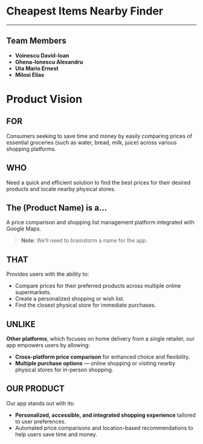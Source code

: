 # **Cheapest Items Nearby Finder**

---

## **Team Members**

- **Voinescu David-Ioan**
- **Ghena-Ionescu Alexandru**
- **Uta Mario Ernest**
- **Milosi Elias**

# Product Vision

## FOR
Consumers seeking to save time and money by easily comparing prices of essential groceries (such as water, bread, milk, juice) across various shopping platforms.

## WHO
Need a quick and efficient solution to find the best prices for their desired products and locate nearby physical stores.

## The **(Product Name)** is a...
A price comparison and shopping list management platform integrated with Google Maps.

> **Note**: We’ll need to brainstorm a name for the app.

## THAT
Provides users with the ability to:
- Compare prices for their preferred products across multiple online supermarkets.
- Create a personalized shopping or wish list.
- Find the closest physical store for immediate purchases.

## UNLIKE
**Other platforms**, which focuses on home delivery from a single retailer, our app empowers users by allowing:
- **Cross-platform price comparison** for enhanced choice and flexibility.
- **Multiple purchase options** — online shopping or visiting nearby physical stores for in-person shopping.

## OUR PRODUCT
Our app stands out with its:
- **Personalized, accessible, and integrated shopping experience** tailored to user preferences.
- Automated price comparisons and location-based recommendations to help users save time and money.

